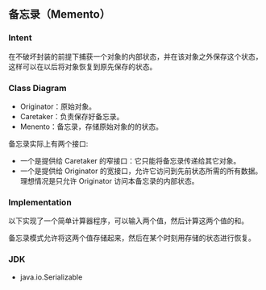 ## 备忘录（Memento）

### Intent

在不破坏封装的前提下捕获一个对象的内部状态，并在该对象之外保存这个状态，这样可以在以后将对象恢复到原先保存的状态。

### Class Diagram

- Originator：原始对象。
- Caretaker：负责保存好备忘录。
- Menento：备忘录，存储原始对象的的状态。

备忘录实际上有两个接口:
- 一个是提供给 Caretaker 的窄接口：它只能将备忘录传递给其它对象。
- 一个是提供给 Originator 的宽接口，允许它访问到先前状态所需的所有数据。理想情况是只允许 Originator 访问本备忘录的内部状态。

### Implementation

以下实现了一个简单计算器程序，可以输入两个值，然后计算这两个值的和。

备忘录模式允许将这两个值存储起来，然后在某个时刻用存储的状态进行恢复。

### JDK

- java.io.Serializable